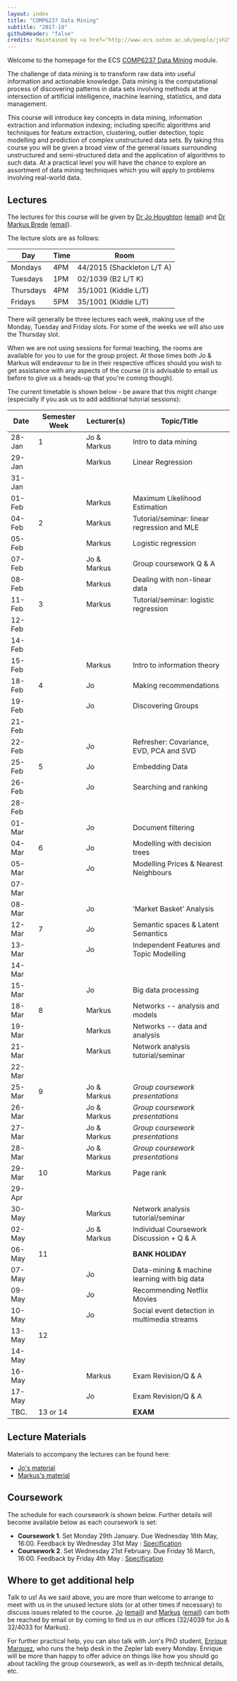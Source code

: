 ```yaml
---
layout: index
title: "COMP6237 Data Mining"
subtitle: "2017-18"
githubHeader: "false"
credits: Maintained by <a href="http://www.ecs.soton.ac.uk/people/jsh2">Dr Jonathon Hare</a>.
---
```


Welcome to the homepage for the ECS [COMP6237 Data Mining](https://secure.ecs.soton.ac.uk/module/COMP6237) module.

The challenge of data mining is to transform raw data into useful information and actionable knowledge. Data mining is the computational process of discovering patterns in data sets involving methods at the intersection of artificial intelligence, machine learning, statistics, and data management. 

This course will introduce key concepts in data mining, information extraction and information indexing; including specific algorithms and techniques for feature extraction, clustering, outlier detection, topic modelling and prediction of complex unstructured data sets. By taking this course you will be given a broad view of the general issues surrounding unstructured and semi-structured data and the application of algorithms to such data. At a practical level you will have the chance to explore an assortment of data mining techniques which you will apply to problems involving real-world data. 

## Lectures
The lectures for this course will be given by <a href="http://www.ecs.soton.ac.uk/people/jh1c18">Dr Jo Houghton</a> ([email](mailto:j.houghton@soton.ac.uk)) and <a href="http://www.ecs.soton.ac.uk/people/mb8">Dr Markus Brede</a> ([email](mailto:mb8@ecs.soton.ac.uk)). 

The lecture slots are as follows:

Day        | Time | Room   
-----------|------|-----------------------
Mondays    | 4PM	| 44/2015 (Shackleton L/T A)
Tuesdays	 | 1PM	| 02/1039 (B2 L/T K)
Thursdays	 | 4PM	| 35/1001 (Kiddle L/T)
Fridays	   | 5PM	| 35/1001 (Kiddle L/T)

There will generally be three lectures each week, making use of the Monday, Tuesday and Friday slots. For some of the weeks we will also use the Thursday slot. 

When we are not using sessions for formal teaching, the rooms are available for you to use for the group project. At those times both Jo & Markus will endeavour to be in their respective offices should you wish to get assistance with any aspects of the course (it is advisable to email us before to give us a heads-up that you're coming though). 

The current timetable is shown below - be aware that this might change (especially if you ask us to add additional tutorial sessions):

| Date       | Semester Week | Lecturer(s)  | Topic/Title                                   | 
|------------|---------------|--------------|-----------------------------------------------| 
| 28-Jan     | 1             | Jo & Markus  | Intro to data mining                          | 
| 29-Jan     |               | Markus       | Linear Regression                             | 
| 31-Jan     |               |              |                                               |
| 01-Feb     |               | Markus       | Maximum Likelihood Estimation                 | 
| 04-Feb     | 2             | Markus       | Tutorial/seminar: linear regression and MLE   | 
| 05-Feb     |               | Markus       | Logistic regression                           | 
| 07-Feb     |               | Jo & Markus  | Group coursework Q & A                        |
| 08-Feb     |               | Markus       | Dealing with non-linear data                  | 
| 11-Feb     | 3             | Markus       | Tutorial/seminar: logistic regression         | 
| 12-Feb     |               |              |                                               | 
| 14-Feb     |               |              |                                               |
| 15-Feb     |               | Markus       | Intro to information theory                   | 
| 18-Feb     | 4             | Jo           | Making recommendations                        | 
| 19-Feb     |               | Jo           | Discovering Groups                            | 
| 21-Feb     |               |              |                                               | 
| 22-Feb     |               | Jo           | Refresher: Covariance, EVD, PCA and SVD       | 
| 25-Feb     | 5             | Jo           | Embedding Data                                | 
| 26-Feb     |               | Jo           | Searching and ranking                         |
| 28-Feb     |               |              |                                               | 
| 01-Mar     |               | Jo           | Document filtering                            | 
| 04-Mar     | 6             | Jo           | Modelling with decision trees                 | 
| 05-Mar     |               | Jo           | Modelling Prices & Nearest Neighbours         | 
| 07-Mar     |               |              |                                               | 
| 08-Mar     |               | Jo           | ‘Market Basket’ Analysis                      | 
| 12-Mar     | 7             | Jo           | Semantic spaces & Latent Semantics            |
| 13-Mar     |               | Jo           | Independent Features and Topic Modelling      | 
| 14-Mar     |               |              |                                               | 
| 15-Mar     |               | Jo           | Big data processing                           | 
| 18-Mar     | 8             | Markus       | Networks -- analysis and models               | 
| 19-Mar     |               | Markus       | Networks -- data and analysis                 |  
| 21-Mar     |               | Markus       | Network analysis tutorial/seminar             | 
| 22-Mar     |               |              |                                               | 
| 25-Mar     | 9             | Jo & Markus  | _Group coursework presentations_              | 
| 26-Mar     |               | Jo & Markus  | _Group coursework presentations_              | 
| 27-Mar     |               | Jo & Markus  | _Group coursework presentations_              | 
| 28-Mar     |               | Jo & Markus  | _Group coursework presentations_              | 
| 29-Mar     | 10            | Markus       | Page rank                                     | 
| 29-Apr     |               |              |                                               | 
| 30-May     |               | Markus       | Network analysis tutorial/seminar             | 
| 02-May     |               | Jo & Markus  | Individual Coursework Discussion + Q & A      | 
| 06-May     | 11            |              | **BANK HOLIDAY**                              | 
| 07-May     |               | Jo           | Data-mining & machine learning with big data  | 
| 09-May     |               | Jo           | Recommending Netflix Movies                   | 
| 10-May     |               | Jo           | Social event detection in multimedia streams  | 
| 13-May     | 12            |              |                                               | 
| 14-May     |               |              |                                               | 
| 16-May     |               | Markus       | Exam Revision/Q & A                           | 
| 17-May     |               | Jo           | Exam Revision/Q & A                           | 
| TBC.       | 13 or 14      |              | **EXAM**                                      | 

## Lecture Materials
Materials to accompany the lectures can be found here:

* [Jo's material](jo.html)
* [Markus's material](http://users.ecs.soton.ac.uk/mb8/stats/datamining.html)

## Coursework
The schedule for each coursework is shown below. Further details will become available below as each coursework is set:

* **Coursework 1**. Set Monday 29th January. Due Wednesday 16th May, 16:00. Feedback by Wednesday 31st May : [Specification](cw/coursework1.html)
* **Coursework 2**. Set Wednesday 21st February. Due Friday 16 March, 16:00. Feedback by Friday 4th May : [Specification](cw/coursework2.html)

## Where to get additional help
Talk to us! As we said above, you are more than welcome to arrange to meet with us in the unused lecture slots (or at other times if necessary) to discuss issues related to the course. <a href="http://www.ecs.soton.ac.uk/people/jh1c18">Jo</a> ([email](mailto:j.houghton@soton.ac.uk)) and <a href="http://www.ecs.soton.ac.uk/people/mb8">Markus</a> ([email](mailto:mb8@ecs.soton.ac.uk)) can both be reached by email or by coming to find us in our offices (32/4039 for Jo & 32/4033 for Markus). 

For further practical help, you can also talk with Jon's PhD student, <a href="https://secure.ecs.soton.ac.uk/people/esm1g14">Enrique Marquez</a>, who runs the help desk in the Zepler lab every Monday. Enrique will be more than happy to offer advice on things like how you should go about tackling the group coursework, as well as in-depth technical details, etc.

